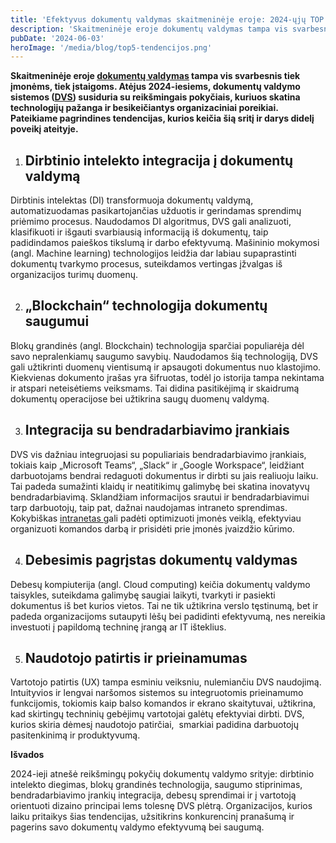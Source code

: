 ```yaml
---
title: 'Efektyvus dokumentų valdymas skaitmeninėje eroje: 2024-ųjų TOP 5 tendencijos'
description: 'Skaitmeninėje eroje dokumentų valdymas tampa vis svarbesnis tiek įmonėms, tiek įstaigoms. Atėjus 2024-iesiems, dokumentų valdymo sistemos (DVS) susiduria su reikšmingais pokyčiais, kuriuos skatina technologijų pažanga ir besikeičiantys organizaciniai poreikiai.'
pubDate: '2024-06-03'
heroImage: '/media/blog/top5-tendencijos.png'
---
```


<strong>Skaitmeninėje eroje <span style="text-decoration: underline;"><a href="https://vecticum.lt/dokumentu-valdymas/">dokumentų valdymas</a></span> tampa vis svarbesnis tiek įmonėms, tiek įstaigoms. Atėjus 2024-iesiems, dokumentų valdymo sistemos (<span style="text-decoration: underline;"><a href="https://vecticum.lt/sprendimai/#dokument-valdymas">DVS</a></span>) susiduria su reikšmingais pokyčiais, kuriuos skatina technologijų pažanga ir besikeičiantys organizaciniai poreikiai. Pateikiame pagrindines tendencijas, kurios keičia šią sritį ir darys didelį poveikį ateityje.</strong>
<ol>
 	<li>
<h2>Dirbtinio intelekto integracija į dokumentų valdymą</h2>
</li>
</ol>
Dirbtinis intelektas (DI) transformuoja dokumentų valdymą, automatizuodamas pasikartojančias užduotis ir gerindamas sprendimų priėmimo procesus. Naudodamos DI algoritmus, DVS gali analizuoti, klasifikuoti ir išgauti svarbiausią informaciją iš dokumentų, taip padidindamos paieškos tikslumą ir darbo efektyvumą. Mašininio mokymosi (angl. Machine learning) technologijos leidžia dar labiau supaprastinti dokumentų tvarkymo procesus, suteikdamos vertingas įžvalgas iš organizacijos turimų duomenų.
<ol start="2">
 	<li>
<h2>„Blockchain“ technologija dokumentų saugumui</h2>
</li>
</ol>
Blokų grandinės (angl. Blockchain) technologija sparčiai populiarėja dėl savo nepralenkiamų saugumo savybių. Naudodamos šią technologiją, DVS gali užtikrinti duomenų vientisumą ir apsaugoti dokumentus nuo klastojimo. Kiekvienas dokumento įrašas yra šifruotas, todėl jo istorija tampa nekintama ir atspari neteisėtiems veiksmams. Tai didina pasitikėjimą ir skaidrumą dokumentų operacijose bei užtikrina saugų duomenų valdymą.
<ol start="3">
 	<li>
<h2>Integracija su bendradarbiavimo įrankiais</h2>
</li>
</ol>
DVS vis dažniau integruojasi su populiariais bendradarbiavimo įrankiais, tokiais kaip „Microsoft Teams“, „Slack“ ir „Google Workspace“, leidžiant darbuotojams bendrai redaguoti dokumentus ir dirbti su jais realiuoju laiku. Tai padeda sumažinti klaidų ir neatitikimų galimybę bei skatina inovatyvų bendradarbiavimą. Sklandžiam informacijos srautui ir bendradarbiavimui tarp darbuotojų, taip pat, dažnai naudojamas intraneto sprendimas. Kokybiškas <a href="https://vecticum.lt/intraneto-valdymas/"><u>intranetas </u></a>gali padėti optimizuoti įmonės veiklą, efektyviau organizuoti komandos darbą ir prisidėti prie įmonės įvaizdžio kūrimo.
<ol start="4">
 	<li>
<h2>Debesimis pagrįstas dokumentų valdymas</h2>
</li>
</ol>
Debesų kompiuterija (angl. Cloud computing) keičia dokumentų valdymo taisykles, suteikdama galimybę saugiai laikyti, tvarkyti ir pasiekti dokumentus iš bet kurios vietos. Tai ne tik užtikrina verslo tęstinumą, bet ir padeda organizacijoms sutaupyti lėšų bei padidinti efektyvumą, nes nereikia investuoti į papildomą techninę įrangą ar IT išteklius.
<ol start="5">
 	<li>
<h2>Naudotojo patirtis ir prieinamumas</h2>
</li>
</ol>
Vartotojo patirtis (UX) tampa esminiu veiksniu, nulemiančiu DVS naudojimą. Intuityvios ir lengvai naršomos sistemos su integruotomis prieinamumo funkcijomis, tokiomis kaip balso komandos ir ekrano skaitytuvai, užtikrina, kad skirtingų techninių gebėjimų vartotojai galėtų efektyviai dirbti. DVS, kurios skiria dėmesį naudotojo patirčiai,  smarkiai padidina darbuotojų pasitenkinimą ir produktyvumą.

<strong>Išvados</strong>

2024-ieji atnešė reikšmingų pokyčių dokumentų valdymo srityje: dirbtinio intelekto diegimas, blokų grandinės technologija, saugumo stiprinimas, bendradarbiavimo įrankių integracija, debesų sprendimai ir į vartotoją orientuoti dizaino principai lems tolesnę DVS plėtrą. Organizacijos, kurios laiku pritaikys šias tendencijas, užsitikrins konkurencinį pranašumą ir pagerins savo dokumentų valdymo efektyvumą bei saugumą.

